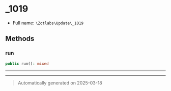 
# _1019





* Full name: `\Zotlabs\Update\_1019`




## Methods


### run



```php
public run(): mixed
```












***


***
> Automatically generated on 2025-03-18
